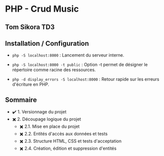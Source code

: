 # PHP - Crud Music
## Tom Sikora TD3
## Installation / Configuration
- `php -S localhost:8000` : Lancement du serveur interne.

- `php -S localhost:8000 -t public` : Option -t permet de désigner le répertoire comme racine des ressources.

- `php -d display_errors -S localhost:8000` : Retour rapide sur les erreurs d'écriture en PHP.

## Sommaire
- ✔️ 1. Versionnage du projet
- ✖️ 2. Découpage logique du projet
    -  ✖️ 2.1. Mise en place du projet
    -  ✖️ 2.2. Entités d'accès aux données et tests
    -  ✖️ 2.3. Structure HTML, CSS et tests d'acceptation
    -  ✖️ 2.4. Création, édition et suppression d'entités
